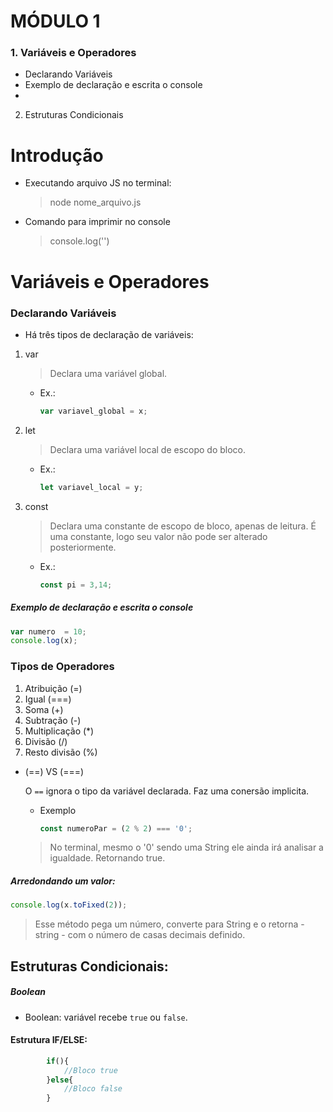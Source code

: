 # MÓDULO 1
### 1. Variáveis e Operadores
- Declarando Variáveis
- Exemplo de declaração e escrita o console
-  
2. Estruturas Condicionais

# Introdução

- Executando arquivo JS no terminal:
    > node nome_arquivo.js

- Comando para imprimir no console
    > console.log('')

# Variáveis e Operadores

### Declarando Variáveis

- Há três tipos de declaração de variáveis:

1. var
    > Declara uma variável global.
    - Ex.:
        ~~~javascript
        var variavel_global = x;
        ~~~
2. let
    > Declara uma variável local de escopo do bloco.
      - Ex.:
        ~~~javascript
        let variavel_local = y;
        ~~~

3. const
    > Declara uma constante de escopo de bloco, apenas de leitura. É uma constante, logo seu valor não pode ser alterado posteriormente.
    - Ex.:
        ~~~javascript
        const pi = 3,14;
        ~~~

##### Exemplo de declaração e escrita o console
~~~ javascript     
var numero  = 10;
console.log(x);
 ~~~  

### Tipos de Operadores

1. Atribuição (=)
2. Igual (===)
3. Soma (+)
4. Subtração (-)
5. Multiplicação (*)
6. Divisão (/)
7. Resto divisão (%)

- (==) VS (===)

    O `==` ignora o tipo da variável declarada. Faz uma conersão implicita.
    - Exemplo
        ~~~ javascript     
        const numeroPar = (2 % 2) === '0';
        ~~~ 
    > No terminal, mesmo o '0' sendo uma String ele ainda irá analisar a igualdade. Retornando true.

##### Arredondando um valor:
~~~ javascript     
console.log(x.toFixed(2));
 ~~~ 
> Esse método pega um número, converte para String e o retorna - string - com o número de casas decimais definido.

## Estruturas Condicionais:

##### Boolean 

- Boolean: variável recebe `true` ou `false`.

#### Estrutura IF/ELSE:
~~~javascript
        if(){
            //Bloco true
        }else{
            //Bloco false
        }
~~~


